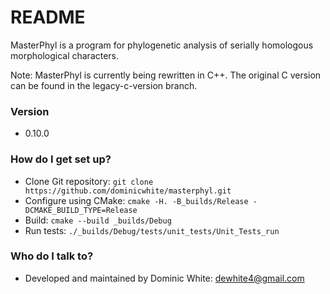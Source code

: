 # README #

MasterPhyl is a program for phylogenetic analysis of serially homologous 
morphological characters.

Note: MasterPhyl is currently being rewritten in C++. The original C version can
be found in the legacy-c-version branch.

### Version ###

* 0.10.0

### How do I get set up? ###

* Clone Git repository: `git clone https://github.com/dominicwhite/masterphyl.git`
* Configure using CMake: `cmake -H. -B_builds/Release -DCMAKE_BUILD_TYPE=Release`
* Build: `cmake --build _builds/Debug`
* Run tests: `./_builds/Debug/tests/unit_tests/Unit_Tests_run`

### Who do I talk to? ###

* Developed and maintained by Dominic White: dewhite4@gmail.com